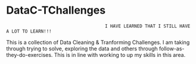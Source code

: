 # DataC-TChallenges

                                         I HAVE LEARNED THAT I STILL HAVE A LOT TO LEARN!!!

This is a collection of Data Cleaning & Tranforming Challenges. I am taking through trying to solve, exploring the data and others through follow-as-they-do-exercises. This is in line with working to up my skills in this area.




